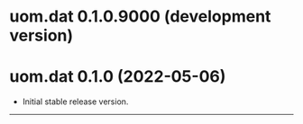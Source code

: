 # uom.dat 0.1.0.9000 (development version)



# uom.dat 0.1.0 (2022-05-06)

* Initial stable release version.


---
